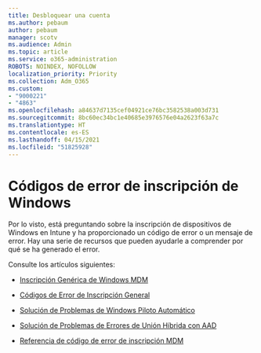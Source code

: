 ```yaml
---
title: Desbloquear una cuenta
ms.author: pebaum
author: pebaum
manager: scotv
ms.audience: Admin
ms.topic: article
ms.service: o365-administration
ROBOTS: NOINDEX, NOFOLLOW
localization_priority: Priority
ms.collection: Adm_O365
ms.custom:
- "9000221"
- "4863"
ms.openlocfilehash: a84637d7135cef04921ce76bc3582538a003d731
ms.sourcegitcommit: 8bc60ec34bc1e40685e3976576e04a2623f63a7c
ms.translationtype: HT
ms.contentlocale: es-ES
ms.lasthandoff: 04/15/2021
ms.locfileid: "51825928"
---
```

# <a name="windows-enrolment-error-codes"></a>Códigos de error de inscripción de Windows

Por lo visto, está preguntando sobre la inscripción de dispositivos de Windows en Intune y ha proporcionado un código de error o un mensaje de error. Hay una serie de recursos que pueden ayudarle a comprender por qué se ha generado el error.
 
Consulte los artículos siguientes:

- [Inscripción Genérica de Windows MDM](https://docs.microsoft.com/mem/intune/enrollment/troubleshoot-windows-enrollment-errors)

- [Códigos de Error de Inscripción General](https://docs.microsoft.com/mem/intune/enrollment/troubleshoot-device-enrollment-in-intune#general-enrollment-error-codes)

- [Solución de Problemas de Windows Piloto Automático](https://docs.microsoft.com/windows/deployment/windows-autopilot/troubleshooting)

- [Solución de Problemas de Errores de Unión Híbrida con AAD](https://docs.microsoft.com/azure/active-directory/devices/troubleshoot-hybrid-join-windows-current)

- [Referencia de código de error de inscripción MDM](https://docs.microsoft.com/windows/win32/mdmreg/mdm-registration-constants)

